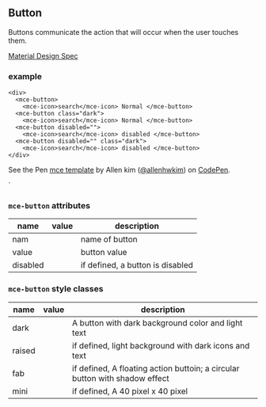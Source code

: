 <a name="Button"></a>

## Button
Buttons communicate the action that will occur when the user touches them.

[Material Design Spec](https://material.io/guidelines/components/buttons.html#buttons-style)

### example
```
<div>
  <mce-button>
    <mce-icon>search</mce-icon> Normal </mce-button>
  <mce-button class="dark">
    <mce-icon>search</mce-icon> Normal </mce-button>
  <mce-button disabled="">
    <mce-icon>search</mce-icon> disabled </mce-button>
  <mce-button disabled="" class="dark">
    <mce-icon>search</mce-icon> disabled </mce-button>
</div>
```

<p datmce-height="300" datmce-theme-id="32189" datmce-slug-hash="aEVoYg" datmce-default-tab="html,result" datmce-user="allenhwkim" datmce-embed-version="2" datmce-pen-title="mce template" class="codepen">See the Pen <a href="https://codepen.io/allenhwkim/pen/PEJKKo/">mce template</a> by Allen kim (<a href="https://codepen.io/allenhwkim">@allenhwkim</a>) on <a href="https://codepen.io">CodePen</a>.</p>
<script async src="https://production-assets.codepen.io/assets/embed/ei.js"></script>`

### `mce-button` attributes 
 |name|value|description|
 |---|---|---|
 |nam| | name of button
 |value| | button value
 |disabled| | if defined, a button is disabled

### `mce-button` style classes
 |name|value|description|
 |---|---|---|
 |dark| | A button with dark background color and light text
 |raised| | if defined, light background with dark icons and text 
 |fab| | if defined, A floating action buttoin; a circular button with shadow effect
 |mini| | if defined, A 40 pixel x 40 pixel

